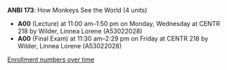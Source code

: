 **ANBI 173**: How Monkeys See the World (4 units)

- **A00** (Lecture) at 11:00 am–1:50 pm on Monday, Wednesday at CENTR 218 by Wilder, Linnea Lorene (A53022028)
- **A00** (Final Exam) at 11:30 am–2:29 pm on Friday at CENTR 218 by Wilder, Linnea Lorene (A53022028)

[Enrollment numbers over time](./ANBI173.tsv)
